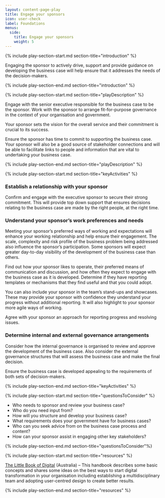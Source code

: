 ```yaml
---
layout: content-page-play
title: Engage your sponsors
icon: user-check
label: Foundations
menus:
  side:
    title: Engage your sponsors
    weight: 5
---
```

<!--start include wraps the section in starting HTML for styling purposes -->
{% include play-section-start.md section-title="introduction" %}
<p>Engaging the sponsor to actively drive, support and provide guidance on developing the business case will help ensure that it addresses the needs of the decision-makers.</p>
<!--end include -->
{% include play-section-end.md section-title="introduction" %}



<!--start include wraps the section in starting HTML for styling purposes -->
{% include play-section-start.md section-title="playDescription" %}
<p>Engage with the senior executive responsible for the business case to be the sponsor. Work with the sponsor to arrange fit-for-purpose governance in the context of your organisation and government.</p>
<p>Your sponsor sets the vision for the overall service and their commitment is crucial to its success.</p>
<p>Ensure the sponsor has time to commit to supporting the business case. Your sponsor will also be a good source of stakeholder connections and will be able to facilitate links to people and information that are vital to undertaking your business case.</p>
<!--end include -->
{% include play-section-end.md section-title="playDescription" %}



<!--start include wraps the section in starting HTML for styling purposes -->
{% include play-section-start.md section-title="keyActivities" %}
<h3>Establish a relationship with your sponsor</h3>
<p>Confirm and engage with the executive sponsor to secure their strong commitment. This will provide top down support that ensures decisions relating to the business case are made by the right people, at the right time.</p>
<h3>Understand your sponsor&rsquo;s work preferences and needs</h3>
<p>Meeting your sponsor&rsquo;s preferred ways of working and expectations will enhance your working relationship and help ensure their engagement. The scale, complexity and risk profile of the business problem being addressed also influence the sponsor&rsquo;s participation. Some sponsors will expect greater day-to-day visibility of the development of the business case than others.</p>
<p>Find out how your sponsor likes to operate, their preferred means of communication and discussion, and how often they expect to engage with the business case as it is developed. Determine if they have reporting templates or mechanisms that they find useful and that you could adopt.</p>
<p>You can also include your sponsor in the team&rsquo;s stand-ups and showcases. These may provide your sponsor with confidence they understand your progress without additional reporting. It will also highlight to your sponsor more agile ways of working.</p>
<p>Agree with your sponsor an approach for reporting progress and resolving issues.</p>
<h3>Determine internal and external governance arrangements</h3>
<p>Consider how the internal governance is organised to review and approve the development of the business case. Also consider the external governance structures that will assess the business case and make the final decision.</p>
<p>Ensure the business case is developed appealing to the requirements of both sets of decision-makers.</p>
<!--end include -->
{% include play-section-end.md section-title="keyActivities" %}



<!--start include wraps the section in starting HTML for styling purposes -->
{% include play-section-start.md section-title="questionsToConsider" %}
<ul>
   	<li>Who needs to sponsor and review your business case?</li>
	<li>Who do you need input from?</li>
	<li>How will you structure and develop your business case?</li>
	<li>What requirements does your government have for business cases?</li>
	<li>Who can you seek advice from on the business case process and content?</li>
	<li>How can your sponsor assist in engaging other key stakeholders?</li>
</ul>
<!--end include -->
{% include play-section-end.md section-title="questionsToConsider"%}



<!--start include wraps the section in starting HTML for styling purposes -->
{% include play-section-start.md section-title="resources" %}
<p><a href="https://www.dta.gov.au/blogs/thinking-and-acting-digitally-little-book-digital">The Little Book of Digital</a> (Australia) &ndash; This handbook describes some basic concepts and shares some ideas on the best ways to start digital transformation in your organisation including establishing a multidisciplinary team and adopting user-centred design to create better results.</p>

<!--end include -->
{% include play-section-end.md section-title="resources" %}